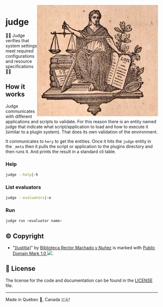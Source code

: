 <img src=".assets/judge.jpg" alt="Justice image" style="width: 400px;" align="right">

# judge
🧑‍⚖️ Judge verifies that system settings meet required configurations and resource specifications 🧑‍⚖️

## How it works
Judge communicates with different applications and scripts to validate. For this reason there is an entity named judge
that indicate what script/application to load and how to execute it (similar to a plugin system). That does its own
validation of the environment.

It communicates to `hery` to get the entities. Once it hits the `judge` entity in the `_meta` then it pulls the script
or application to the plugins directory and then runs it. And prints the result in a standard cli table.

### Help
```bash
judge --help|-h
```

### List evaluators
```bash
judge --evaluators|-e
```

### Run
```bash
judge run <evaluator name>
```

## ©️ Copyright
- "<a rel="noopener noreferrer" href="https://www.flickr.com/photos/37667416@N04/3680735931">[Iustitia]</a>" by <a rel="noopener noreferrer" href="https://www.flickr.com/photos/37667416@N04">Biblioteca Rector Machado y Nuñez</a> is marked with <a rel="noopener noreferrer" href="https://creativecommons.org/publicdomain/mark/1.0/?ref=openverse">Public Domain Mark 1.0 <img src="https://mirrors.creativecommons.org/presskit/icons/pd.svg" style="height: 1em; margin-right: 0.125em; display: inline;" /></a>.

## :scroll: License

The license for the code and documentation can be found in the [LICENSE](./LICENSE) file.

---

Made in Québec 🏴󠁣󠁡󠁱󠁣󠁿, Canada 🇨🇦!
